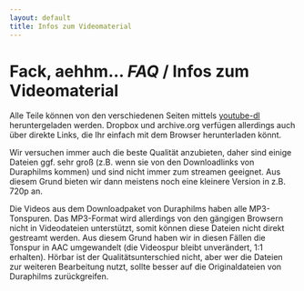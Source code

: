```yaml
---
layout: default
title: Infos zum Videomaterial
---
```


# Fack, aehhm... *FAQ* / Infos zum Videomaterial

Alle Teile können von den verschiedenen Seiten mittels [youtube-dl][ytdl]
heruntergeladen werden. Dropbox und archive.org verfügen allerdings auch über
direkte Links, die Ihr einfach mit dem Browser herunterladen könnt.

Wir versuchen immer auch die beste Qualität anzubieten, daher sind einige
Dateien ggf. sehr groß (z.B. wenn sie von den Downloadlinks von Duraphilms
kommen) und sind nicht immer zum streamen geeignet. Aus diesem Grund bieten wir
dann meistens noch eine kleinere Version in z.B. 720p an.

Die Videos aus dem Downloadpaket von Duraphilms haben alle MP3-Tonspuren. Das
MP3-Format wird allerdings von den gängigen Browsern nicht in Videodateien
unterstützt, somit können diese Dateien nicht direkt gestreamt werden. Aus
diesem Grund haben wir in diesen Fällen die Tonspur in AAC umgewandelt (die
Videospur bleibt unverändert, 1:1 erhalten). Hörbar ist der
Qualitätsunterschied nicht, aber wer die Dateien zur weiteren Bearbeitung
nutzt, sollte besser auf die Originaldateien von Duraphilms zurückgreifen.

[ytdl]: https://ytdl-org.github.io/youtube-dl/index.html

